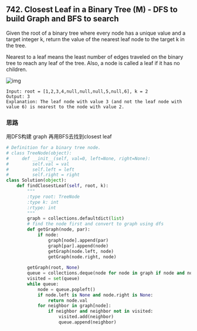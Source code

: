 ## 742. Closest Leaf in a Binary Tree (M) - DFS to build Graph and BFS to search

Given the root of a binary tree where every node has a unique value and a target integer k, return the value of the nearest leaf node to the target k in the tree.

Nearest to a leaf means the least number of edges traveled on the binary tree to reach any leaf of the tree. Also, a node is called a leaf if it has no children.

![img](https://assets.leetcode.com/uploads/2021/06/13/closest3-tree.jpg)

```
Input: root = [1,2,3,4,null,null,null,5,null,6], k = 2
Output: 3
Explanation: The leaf node with value 3 (and not the leaf node with value 6) is nearest to the node with value 2.
```



### 思路

用DFS构建 graph 再用BFS去找到closest leaf



```python
# Definition for a binary tree node.
# class TreeNode(object):
#     def __init__(self, val=0, left=None, right=None):
#         self.val = val
#         self.left = left
#         self.right = right
class Solution(object):
    def findClosestLeaf(self, root, k):
        """
        :type root: TreeNode
        :type k: int
        :rtype: int
        """
        graph = collections.defaultdict(list)
        # find the node first and convert to graph using dfs
        def getGraph(node, par):
            if node:
                graph[node].append(par)
                graph[par].append(node)
                getGraph(node.left, node)
                getGraph(node.right, node)
        
        getGraph(root, None)
        queue = collections.deque(node for node in graph if node and node.val == k)
        visited = set(queue)
        while queue:
            node = queue.popleft()
            if node.left is None and node.right is None:
                return node.val
            for neighbor in graph[node]:
                if neighbor and neighbor not in visited:
                    visited.add(neighbor)
                    queue.append(neighbor)
```

